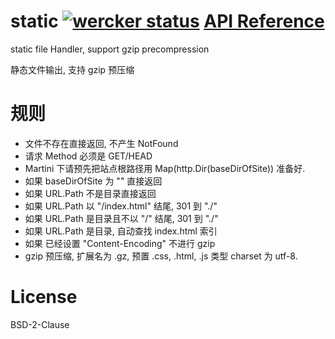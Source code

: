 # static [![wercker status](https://app.wercker.com/status/51fcaab5e7b3879d4aa0462c9d7a2d51/s/ "wercker status")](https://app.wercker.com/project/bykey/51fcaab5e7b3879d4aa0462c9d7a2d51) [API Reference](http://gowalker.org/github.com/typepress/static)

static file Handler, support gzip precompression

静态文件输出, 支持 gzip 预压缩

规则
====

 - 文件不存在直接返回, 不产生 NotFound
 - 请求 Method 必须是 GET/HEAD
 - Martini 下请预先把站点根路径用 Map(http.Dir(baseDirOfSite)) 准备好.
 - 如果 baseDirOfSite 为 "" 直接返回
 - 如果 URL.Path 不是目录直接返回
 - 如果 URL.Path 以 "/index.html" 结尾, 301 到 "./"
 - 如果 URL.Path 是目录且不以 "/" 结尾, 301 到 "./"
 - 如果 URL.Path 是目录, 自动查找 index.html 索引
 - 如果 已经设置 "Content-Encoding" 不进行 gzip
 - gzip 预压缩, 扩展名为 .gz, 预置 .css, .html, .js 类型 charset 为 utf-8.

License
=======
BSD-2-Clause